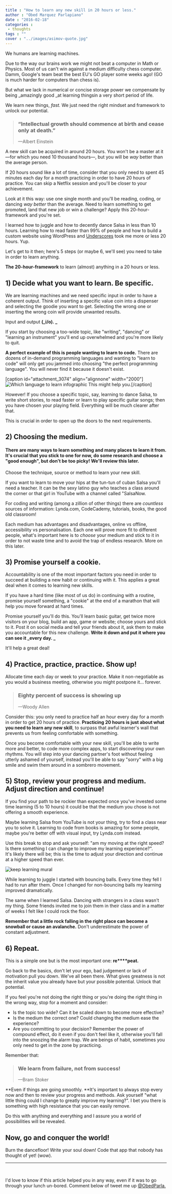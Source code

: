 ```yaml
---
title : "How to learn any new skill in 20 hours or less."
author : "Obed Marquez Parlapiano"
date : "2016-02-18"
categories : 
 - thoughts
tags : ""
cover : "../images/asimov-quote.jpg"
---
```


We humans are learning machines.

Due to the way our brains work we might not beat a computer in Math or Physics. Most of us can't win against a medium difficulty chess computer. Damm, Google's team beat the best EU's GO player some weeks ago! (GO is much harder for computers than chess is).

But what we lack in numerical or concise storage power we compensate by being _amazingly good _at learning thingsin a very short period of life.

We learn new things, _fast._ We just need the right mindset and framework to unlock our potential.

> ### “Intellectual growth should commence at birth and cease only at death.”
> 
> —Albert Einstein

A new skill can be acquired in around 20 hours. You won't be a master at it—for which you need 10 thousand hours—, but you will be _way_ better than the average person.

If 20 hours sound like a lot of time, consider that you only need to spent 45 minutes each day for a month practicing in order to have 20 hours of practice. You can skip a Netflix session and you'll be closer to your achievement.

Look at it this way: use one single month and you'll be reading, coding, or dancing _way better_ than the average. Need to learn something to get promoted, land that new job or win a challenge? Apply this 20-hour-framework and you're set.

I learned how to juggle and how to decently dance Salsa in less than 10 hours. Learning how to read faster than 99% of people and how to build a custom website using WordPress and [Underscores](http://underscores.me/) took me more or less 20 hours. Yup.

Let's get to it then; here's 5 steps (or maybe 6, we'll see) you need to take in order to learn anything.

**The 20-hour-framework** to learn (almost) anything in a 20 hours or less.

## 1) Decide what you want to learn. Be specific.

We are learning machines and we need specific input in order to have a coherent output. Think of inserting a specific value coin into a dispenser and selecting the goodie you want to get. Selecting the wrong one or inserting the wrong coin will provide unwanted results.

Input and output **(_i/o). _**

If you start by choosing a too-wide topic, like "writing", "dancing" or "learning an instrument" you'll end up overwhelmed and you're more likely to quit.

**A perfect example of this is people wanting to learn to code.** There are dozens of in-demand programming languages and wanting to "learn to code" will only get you jammed into choosing "the perfect programming language". You will never find it because it doesn't exist.

\[caption id="attachment\_3074" align="alignnone" width="2000"\]![Which language to learn infographic](../images/which-language.png) This might help you.\[/caption\]

However! If you choose a specific topic, say, learning to dance Salsa, to write short stories, to read faster or learn to play specific guitar songs; then you have chosen your playing field. Everything will be much clearer after that.

This is crucial in order to open up the doors to the next requirements.

## 2) Choosing the medium.

#### There are many ways to learn something and many places to learn it from. It's crucial that you stick to one for now, do some research and choose a "good enough", but don't be too picky! We'll review this later.

Choose the technique, source or method to learn your new skill.

If you want to learn to move your hips at the tun-tun of cuban Salsa you'll need a teacher. It can be the sexy latino guy who teaches a class around the corner or that girl in YouTube with a channel called "SalsaNow.

For coding and writing (among a zillion of other things) there are _countless_ sources of information: Lynda.com, CodeCademy, tutorials, books, the good old classroom!

Each medium has advantages and disadvantages, online vs offline, accessibility vs personalisation. Each one will prove more fit to different people, what's important here is to _choose_ your medium and stick to it in order to not waste time and to avoid the trap of endless research. More on this later.

## 3) Promise yourself a cookie.

Accountability is one of the most important factors you need in order to succeed at building a new habit or continuing with it. This applies a great deal when it comes to learning new skills.

If you have a hard time (like most of us do) in continuing with a routine, promise yourself something, a "cookie" at the end of a marathon that will help you move forward at hard times.

Promise yourself you'll do this. You'll learn basic guitar, get twice more visitors on your blog, build an app, game or website; choose yours and stick to it. Post it on social media and tell your friends about it, ask them to make you accountable for this new challenge. **Write it down and put it where you can see it _every day. _**

It'll help a great deal!

## 4) Practice, practice, practice. Show up!

Allocate time each day or week to your practice. Make it non-negotiable as you would a business meeting, otherwise you might postpone it... forever.

> ### Eighty percent of success is showing up
> 
> —Woody Allen

Consider this: you only need to practice half an hour every day for a month in order to get 20 hours of practice. **Practicing 20 hours is just about what you need to learn any new skill**, to surpass that awful learner's wall that prevents us from feeling comfortable with something.

Once you become comfortable with your new skill, you'll be able to write more and better, to code more complex apps, to start discovering your own rhythms. You will step into your dancing partner's foot without feeling utterly ashamed of yourself, instead you'll be able to say "sorry" with a big smile and swim them around in a sombrero movement.

## 5) Stop, review your progress and medium. Adjust direction and continue!

If you find your path to be rockier than expected once you've invested some time learning (5 to 10 hours) it could be that the medium you chose is not offering a smooth experience.

Maybe learning Salsa from YouTube is not your thing, try to find a class near you to solve it. Learning to code from books is amazing for some people, maybe you're better off with visual input, try Lynda.com instead.

Use this break to stop and ask yourself: "am my moving at the right speed? Is there something I can change to improve my learning experience?". It's likely there will be; this is the time to adjust your direction and continue at a higher speed than ever.

![keep learning mural](../images/wall-837313_1920.jpg)

While learning to juggle I started with bouncing balls. Every time they fell I had to run after them. Once I changed for non-bouncing balls my learning improved dramatically.

The same when I learned Salsa. Dancing with strangers in a class wasn't my thing. Some friends invited me to join them in their class and in a matter of weeks I felt like I could rock the floor.

**Remember that a little rock falling in the right place can become a snowball or cause an avalanche.** Don't underestimate the power of constant adjustment.

## 6) Repeat.

This is a simple one but is the most important one: **re****peat.**

Go back to the basics, don't let your ego, bad judgement or lack of motivation pull you down. We've all been there. What gives greatness is not the inherit value you already have but your possible potential. Unlock that potential.

If you feel you're not doing the right thing or you're doing the right thing in the wrong way, stop for a moment and consider:

- Is the topic too wide? Can it be scaled down to become more effective?
- Is the medium the correct one? Could changing the medium ease the experience?
- Are you committing to your decision? Remember the power of compound effect, do it even if you don't feel like it, otherwise you'll fall into the snoozing the alarm trap. We are beings of habit, sometimes you only need to get in the zone by practicing.

Remember that:

> ### We learn from failure, not from success!
> 
> —Bram Stoker

**Even if things are going smoothly. **It's important to always stop every now and then to review your progress and methods. Ask yourself "what little thing could I change to greatly improve my learning?". I bet you there is something with high resistance that you can easily remove.

Do this with anything and everything and I assure you a world of possibilities will be revealed.

## Now, go and conquer the world!

Burn the dancefloor! Write your soul down! Code that app that nobody has thought of yet! (wow).

* * *

 

I'd love to know if this article helped you in any way, even if it was to go through your lunch un-bored. Comment below of tweet me up [@ObedParla.](https://twitter.com/ObedParla)
